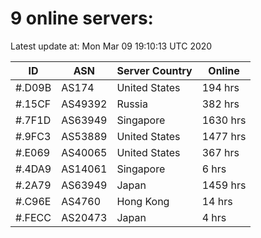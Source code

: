 # 9 online servers:

Latest update at: Mon Mar 09 19:10:13 UTC 2020

| ID | ASN | Server Country | Online |
| -- | --- | -------------- | ------ |
| #.D09B | AS174 | United States | 194 hrs |
| #.15CF | AS49392 | Russia | 382 hrs |
| #.7F1D | AS63949 | Singapore | 1630 hrs |
| #.9FC3 | AS53889 | United States | 1477 hrs |
| #.E069 | AS40065 | United States | 367 hrs |
| #.4DA9 | AS14061 | Singapore | 6 hrs |
| #.2A79 | AS63949 | Japan | 1459 hrs |
| #.C96E | AS4760 | Hong Kong | 14 hrs |
| #.FECC | AS20473 | Japan | 4 hrs |

